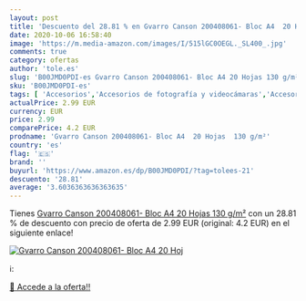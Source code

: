 ```yaml
---
layout: post
title: 'Descuento del 28.81 % en Gvarro Canson 200408061- Bloc A4  20 Hoj'
date: 2020-10-06 16:58:40
image: 'https://m.media-amazon.com/images/I/515lGC0OEGL._SL400_.jpg'
comments: true
category: ofertas
author: 'tole.es'
slug: 'B00JMD0PDI-es Gvarro Canson 200408061- Bloc A4 20 Hojas 130 g/m²'
sku: 'B00JMD0PDI-es'
tags: [ 'Accesorios','Accesorios de fotografía y videocámaras','Accesorios para portátiles y netbooks','Bolsas y fundas para cámaras compactas','Bolsas y fundas para cámaras digitales','Bolsas y fundas para cámaras,  videocámaras y prismáticos','Bolsas y fundas para portátiles y netbooks','Electrónica','Fotografía y videocámaras','Informática','Mochilas para portátiles y netbooks','gvarro', ]
actualPrice: 2.99 EUR
currency: EUR
price: 2.99
comparePrice: 4.2 EUR
prodname: 'Gvarro Canson 200408061- Bloc A4  20 Hojas  130 g/m²'
country: 'es'
flag: '🇪🇸'
brand: ''
buyurl: 'https://www.amazon.es/dp/B00JMD0PDI/?tag=tolees-21'
descuento: '28.81'
average: '3.6036363636363635'
---
```


Tienes [Gvarro Canson 200408061- Bloc A4  20 Hojas  130 g/m²](https://www.amazon.es/dp/B00JMD0PDI/?tag=tolees-21) con un 28.81 % de descuento con precio de oferta de 2.99 EUR (original: 4.2 EUR) en el siguiente enlace!

[![Gvarro Canson 200408061- Bloc A4  20 Hoj](https://m.media-amazon.com/images/I/515lGC0OEGL._SL400_.jpg)](https://www.amazon.es/dp/B00JMD0PDI/?tag=tolees-21)

ℹ️:


[🛒 Accede a la oferta!!](https://www.amazon.es/dp/B00JMD0PDI/?tag=tolees-21)
